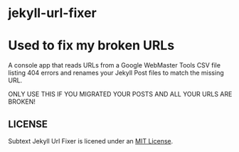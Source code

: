 jekyll-url-fixer
================

Used to fix my broken URLs
=================
A console app that reads URLs from a Google WebMaster Tools CSV file listing
404 errors and renames your Jekyll Post files to match the missing URL.

ONLY USE THIS IF YOU MIGRATED YOUR POSTS AND ALL YOUR URLS ARE BROKEN!
## LICENSE

Subtext Jekyll Url Fixer is licened under an [MIT License](LICENSE).
